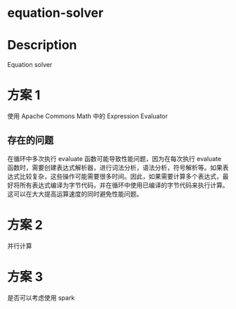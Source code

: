# equation-solver

# Description

Equation solver

# 方案 1

使用 Apache Commons Math 中的 Expression Evaluator

## 存在的问题

在循环中多次执行 evaluate 函数可能导致性能问题，因为在每次执行 evaluate 函数时，需要创建表达式解析器，进行词法分析，语法分析，符号解析等。如果表达式比较复杂，这些操作可能需要很多时间。因此，如果需要计算多个表达式，最好将所有表达式编译为字节代码，并在循环中使用已编译的字节代码来执行计算。这可以在大大提高运算速度的同时避免性能问题。

# 方案 2

并行计算

# 方案 3

是否可以考虑使用 spark
